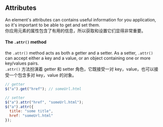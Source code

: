## Attributes

An element's attributes can contains useful information for you application, so it's important to be able to get and set them.  
你应用元素的属性包含了有用的信息，所以获取和设置它们显得非常重要。

#### The `.attr()` method

the `.attr()` method acts as both a getter and a setter. As a setter, `.attr()` can accept either a key and a value, or an object containing one or more key/values pairs.  
`.attr()` 方法扮演着 getter 和 setter 角色，它既接受一对 key，value，也可以接受一个包含多对 key，value 的对象。

```javascript
// getter
$("a").get("href"); // someUrl.html

// setter
$("a").attr("href", "someUrl.html");
$("a").attr({
  title: "some title",
  href: "someUrl.html"
});
```
